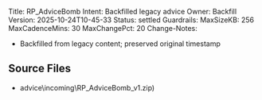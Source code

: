 Title: RP_AdviceBomb
Intent: Backfilled legacy advice
Owner: Backfill
Version: 2025-10-24T10-45-33
Status: settled
Guardrails:
  MaxSizeKB: 256
  MaxCadenceMins: 30
  MaxChangePct: 20
Change-Notes:
  - Backfilled from legacy content; preserved original timestamp

## Source Files
- advice\incoming\RP_AdviceBomb_v1.zip)
